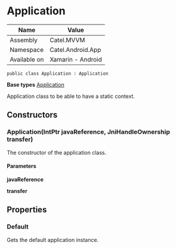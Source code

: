 

# Application

Name|Value
---|---
Assembly|Catel.MVVM
Namespace|Catel.Android.App
Available on|Xamarin - Android

```
public class Application : Application
```

**Base types**
[Application]()


Application class to be able to have a static context.



## Constructors

### Application(IntPtr javaReference, JniHandleOwnership transfer)

The constructor of the application class.

#### Parameters

**javaReference**

**transfer**



## Properties

### Default

Gets the default application instance.



